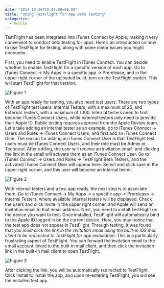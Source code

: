 ```yaml
---
date: "2014-10-30T15:43:00+00:00"
title: "Using TestFlight for App Beta Testing"
categories:
  - Mobile
---
```


TestFlight has been integrated into iTunes Connect by Apple, making it very convenient to conduct beta testing for apps. Here’s an introduction on how to use TestFlight for testing, along with some minor issues you might encounter.

First, you need to enable TestFlight in iTunes Connect. You can decide whether to enable TestFlight for a specific version of each app. Go to iTunes Connect -> My Apps -> a specific app -> Prerelease, and in the upper right corner of the uploaded build, turn on the TestFlight switch. This will start TestFlight for that version.

![Figure 1](/images/testflight-1.png)

With an app ready for testing, you also need test users. There are two types of TestFlight test users: Internal Testers, with a maximum of 25, and External Testers, with a maximum of 1000. Internal testers need to first become iTunes Connect Users, while external testers only need to provide their Apple ID. Public testing requires approval from the Apple Review team. Let's take adding an internal tester as an example: go to iTunes Connect -> Users and Roles -> iTunes Connect Users, and first add an iTunes Connect User. The reason for adding an iTunes Connect User is that TestFlight test users must be iTunes Connect Users, and their role must be Admin or Technical. After adding, the user will receive an invitation email, and clicking the link in the email will activate them as an iTunes Connect User. Go to iTunes Connect -> Users and Roles -> TestFlight Beta Testers, and the activated iTunes Connect User will appear here. Select and click save in the upper right corner, and this user will become an internal tester.

![Figure 2](/images/testflight-2.png)

With internal testers and a test app ready, the next step is to associate them. Go to iTunes Connect -> My Apps -> a specific app -> Prerelease -> Internal Testers, where available internal testers will be displayed. Check the users and click Invite in the upper right corner, and Apple will send an invitation email to that email address. Next, you need to install TestFlight on the device you want to test. Once installed, TestFlight will automatically bind to the Apple ID logged in on the current device. Here, you may notice that the test app does not appear in TestFlight. Through testing, it was found that _you must click the link in the invitation email using the built-in iOS mail client to be redirected to TestFlight for app installation._ This is a particularly frustrating aspect of TestFlight. You can forward the invitation email to the email account linked to the built-in mail client, and then click the invitation link in the built-in mail client to open TestFlight.

![Figure 3](/images/testflight-3.png)

After clicking the link, you will be automatically redirected to TestFlight. Click Install to install the app, and upon re-entering TestFlight, you will see the installed test app.
